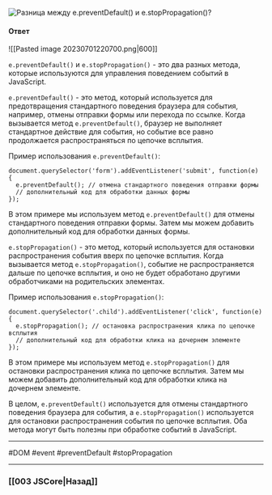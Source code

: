 ![Разница между `e.preventDefault()` и `e.stopPropagation()`?](https://youtu.be/CjdCxxqObaM?t=650)

#### Ответ

![[Pasted image 20230701220700.png|600]]

`e.preventDefault()` и `e.stopPropagation()` - это два разных метода, которые используются для управления поведением событий в JavaScript.

`e.preventDefault()` - это метод, который используется для предотвращения стандартного поведения браузера для события, например, отмены отправки формы или перехода по ссылке. Когда вызывается метод `e.preventDefault()`, браузер не выполняет стандартное действие для события, но событие все равно продолжается распространяться по цепочке всплытия.

Пример использования `e.preventDefault()`:

```
document.querySelector('form').addEventListener('submit', function(e) {
  e.preventDefault(); // отмена стандартного поведения отправки формы
  // дополнительный код для обработки данных формы
});
```

В этом примере мы используем метод `e.preventDefault()` для отмены стандартного поведения отправки формы. Затем мы можем добавить дополнительный код для обработки данных формы.

`e.stopPropagation()` - это метод, который используется для остановки распространения события вверх по цепочке всплытия. Когда вызывается метод `e.stopPropagation()`, событие не распространяется дальше по цепочке всплытия, и оно не будет обработано другими обработчиками на родительских элементах.

Пример использования `e.stopPropagation()`:

```
document.querySelector('.child').addEventListener('click', function(e) {
  e.stopPropagation(); // остановка распространения клика по цепочке всплытия
  // дополнительный код для обработки клика на дочернем элементе
});
```

В этом примере мы используем метод `e.stopPropagation()` для остановки распространения клика по цепочке всплытия. Затем мы можем добавить дополнительный код для обработки клика на дочернем элементе.

В целом, `e.preventDefault()` используется для отмены стандартного поведения браузера для события, а `e.stopPropagation()` используется для остановки распространения события по цепочке всплытия. Оба метода могут быть полезны при обработке событий в JavaScript.

___
#DOM #event #preventDefault #stopPropagation 

___

### [[003 JSCore|Назад]]